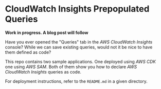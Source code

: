 # CloudWatch Insights Prepopulated Queries

**Work in progress. A blog post will follow**

Have you ever opened the "Queries" tab in the _AWS CloudWatch Insights_ console?
While we can save existing queries, would not it be nice to have them defined as code?

This repo contains two sample applications. One deployed using _AWS CDK_ one using _AWS SAM_.
Both of them show you how to declare _AWS CloudWatch Insights_ queries as code.

For deployment instructions, refer to the `README.md` in a given directory.
